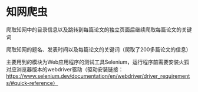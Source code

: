 # 知网爬虫
爬取知网中的目录信息以及跳转到每篇论文的独立页面后继续爬取每篇论文的关键词

爬取知网的题名、发表时间以及每篇论文的关键词（爬取了200多篇论文的信息）

主要用到的模块为Web应用程序的测试工具Selenium，运行程序前需要安装火狐对应浏览器版本的webdriver驱动（驱动安装链接：https://www.selenium.dev/documentation/en/webdriver/driver_requirements/#quick-reference）